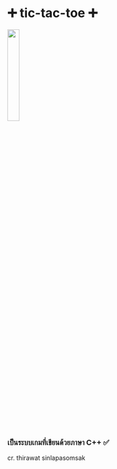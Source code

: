 # ➕ tic-tac-toe ➕
<img src="https://cdn.discordapp.com/attachments/975725000655011860/995719810489012224/cplusplus_original_logo_icon_146581.png" width=23%>
<h3>เป็นระบบเกมที่เขียนด้วยภาษา C++ ✅</h3>
<p>cr. thirawat sinlapasomsak</p>
